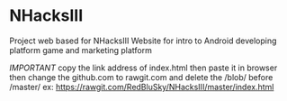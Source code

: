 # NHacksIII
Project web based for NHacksIII
Website for intro to Android developing platform game and marketing platform

*IMPORTANT*
copy the link address of index.html
then paste it in browser
then change the github.com to rawgit.com
and delete the /blob/ before /master/ 
ex: https://rawgit.com/RedBluSky/NHacksIII/master/index.html

